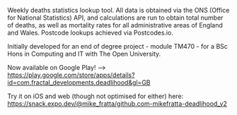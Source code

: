 Weekly deaths statistics lookup tool. All data is obtained via the ONS (Office for National Statistics) API, and calculations are run to obtain total number of deaths, as well as mortality rates for all administrative areas of England and Wales. Postcode lookups achieved via Postcodes.io.

Initially developed for an end of degree project - module TM470 - for a BSc Hons in Computing and IT with The Open University.

Now available on Google Play! --> https://play.google.com/store/apps/details?id=com.fractal_developments.deadlihood&gl=GB

Try it on iOS and web (though not optimised for either) here: https://snack.expo.dev/@mike_fratta/github.com-mikefratta-deadlihood_v2
